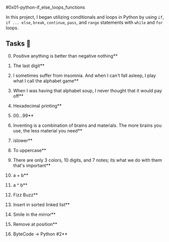 #0x01-python-if_else_loops_functions

In this project, I began utilizing conditionals and loops in Python by using `if`,
`if ... else`, `break`, `continue`, `pass`, and `range` statements with `while` and
`for` loops. 


## Tasks :page_with_curl:

0. Positive anything is better than negative nothing**
  
1. The last digit**
2. I sometimes suffer from insomnia. And when I can't fall asleep, I play what I call the alphabet game**
3. When I was having that alphabet soup, I never thought that it would pay off**
4. Hexadecimal printing**
5. 00...99**
6. Inventing is a combination of brains and materials. The more brains you use, the less material you need**
7. islower**
8. To uppercase**
9. There are only 3 colors, 10 digits, and 7 notes; its what we do with them that's important**
10. a + b**
11. a ^ b**
12. Fizz Buzz**
13. Insert in sorted linked list**
14. Smile in the mirror**
15. Remove at position**
16. ByteCode -> Python #2**

